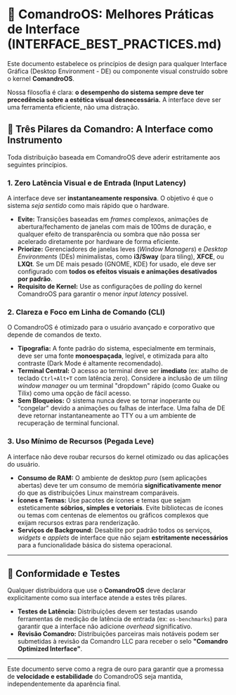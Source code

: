 # 🎨 ComandroOS: Melhores Práticas de Interface (INTERFACE_BEST_PRACTICES.md)

Este documento estabelece os princípios de design para qualquer Interface Gráfica (Desktop Environment - DE) ou componente visual construído sobre o kernel **ComandroOS**.

Nossa filosofia é clara: **o desempenho do sistema sempre deve ter precedência sobre a estética visual desnecessária.** A interface deve ser uma ferramenta eficiente, não uma distração.

## 🥇 Três Pilares da Comandro: A Interface como Instrumento

Toda distribuição baseada em ComandroOS deve aderir estritamente aos seguintes princípios.

### 1. Zero Latência Visual e de Entrada (Input Latency)

A interface deve ser **instantaneamente responsiva**. O objetivo é que o sistema *seja sentido* como mais rápido que o hardware.

* **Evite:** Transições baseadas em *frames* complexos, animações de abertura/fechamento de janelas com mais de 100ms de duração, e qualquer efeito de transparência ou sombra que não possa ser acelerado diretamente por hardware de forma eficiente.
* **Priorize:** Gerenciadores de janelas leves (*Window Managers*) e *Desktop Environments* (DEs) minimalistas, como **i3/Sway** (para tiling), **XFCE**, ou **LXQt**. Se um DE mais pesado (GNOME, KDE) for usado, ele deve ser configurado com **todos os efeitos visuais e animações desativados por padrão**.
* **Requisito de Kernel:** Use as configurações de *polling* do kernel ComandroOS para garantir o menor *input latency* possível.

### 2. Clareza e Foco em Linha de Comando (CLI)

O ComandroOS é otimizado para o usuário avançado e corporativo que depende de comandos de texto.

* **Tipografia:** A fonte padrão do sistema, especialmente em terminais, deve ser uma fonte **monoespaçada**, legível, e otimizada para alto contraste (Dark Mode é altamente recomendado).
* **Terminal Central:** O acesso ao terminal deve ser **imediato** (ex: atalho de teclado `Ctrl+Alt+T` com latência zero). Considere a inclusão de um *tiling window manager* ou um terminal "dropdown" rápido (como Guake ou Tilix) como uma opção de fácil acesso.
* **Sem Bloqueios:** O sistema nunca deve se tornar inoperante ou "congelar" devido a animações ou falhas de interface. Uma falha de DE deve retornar instantaneamente ao TTY ou a um ambiente de recuperação de terminal funcional.

### 3. Uso Mínimo de Recursos (Pegada Leve)

A interface não deve roubar recursos do kernel otimizado ou das aplicações do usuário.

* **Consumo de RAM:** O ambiente de desktop *puro* (sem aplicações abertas) deve ter um consumo de memória **significativamente menor** do que as distribuições Linux mainstream comparáveis.
* **Ícones e Temas:** Use pacotes de ícones e temas que sejam esteticamente **sóbrios, simples e vetoriais**. Evite bibliotecas de ícones ou temas com centenas de elementos ou gráficos complexos que exijam recursos extras para renderização.
* **Serviços de Background:** Desabilite por padrão todos os serviços, *widgets* e *applets* de interface que não sejam **estritamente necessários** para a funcionalidade básica do sistema operacional.

---

## 📐 Conformidade e Testes

Qualquer distribuidora que use o **ComandroOS** deve declarar explicitamente como sua interface atende a estes três pilares.

* **Testes de Latência:** Distribuições devem ser testadas usando ferramentas de medição de latência de entrada (ex: `os-benchmarks`) para garantir que a interface não adicione *overhead* significativo.
* **Revisão Comandro:** Distribuições parceiras mais notáveis podem ser submetidas à revisão da Comandro LLC para receber o selo **"Comandro Optimized Interface"**.

---

Este documento serve como a regra de ouro para garantir que a promessa de **velocidade e estabilidade** do ComandroOS seja mantida, independentemente da aparência final.
